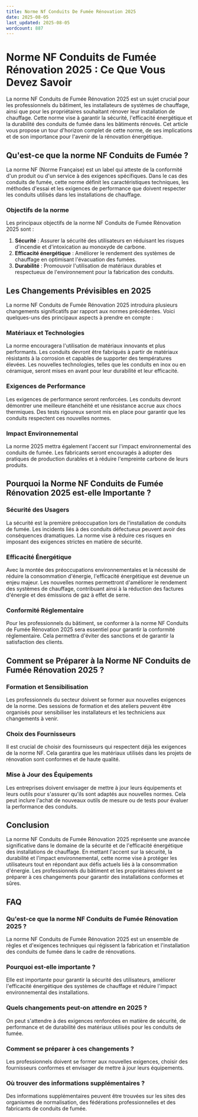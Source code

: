 ```yaml
---
title: Norme Nf Conduits De Fumée Rénovation 2025
date: 2025-08-05
last_updated: 2025-08-05
wordcount: 887
---
```


# Norme NF Conduits de Fumée Rénovation 2025 : Ce Que Vous Devez Savoir

La norme NF Conduits de Fumée Rénovation 2025 est un sujet crucial pour les professionnels du bâtiment, les installateurs de systèmes de chauffage, ainsi que pour les propriétaires souhaitant rénover leur installation de chauffage. Cette norme vise à garantir la sécurité, l'efficacité énergétique et la durabilité des conduits de fumée dans les bâtiments rénovés. Cet article vous propose un tour d'horizon complet de cette norme, de ses implications et de son importance pour l'avenir de la rénovation énergétique.

## Qu'est-ce que la norme NF Conduits de Fumée ?

La norme NF (Norme Française) est un label qui atteste de la conformité d'un produit ou d'un service à des exigences spécifiques. Dans le cas des conduits de fumée, cette norme définit les caractéristiques techniques, les méthodes d'essai et les exigences de performance que doivent respecter les conduits utilisés dans les installations de chauffage.

### Objectifs de la norme

Les principaux objectifs de la norme NF Conduits de Fumée Rénovation 2025 sont :

1. **Sécurité** : Assurer la sécurité des utilisateurs en réduisant les risques d'incendie et d'intoxication au monoxyde de carbone.
2. **Efficacité énergétique** : Améliorer le rendement des systèmes de chauffage en optimisant l'évacuation des fumées.
3. **Durabilité** : Promouvoir l'utilisation de matériaux durables et respectueux de l'environnement pour la fabrication des conduits.

## Les Changements Prévisibles en 2025

La norme NF Conduits de Fumée Rénovation 2025 introduira plusieurs changements significatifs par rapport aux normes précédentes. Voici quelques-uns des principaux aspects à prendre en compte :

### Matériaux et Technologies

La norme encouragera l'utilisation de matériaux innovants et plus performants. Les conduits devront être fabriqués à partir de matériaux résistants à la corrosion et capables de supporter des températures élevées. Les nouvelles technologies, telles que les conduits en inox ou en céramique, seront mises en avant pour leur durabilité et leur efficacité.

### Exigences de Performance

Les exigences de performance seront renforcées. Les conduits devront démontrer une meilleure étanchéité et une résistance accrue aux chocs thermiques. Des tests rigoureux seront mis en place pour garantir que les conduits respectent ces nouvelles normes.

### Impact Environnemental

La norme 2025 mettra également l'accent sur l'impact environnemental des conduits de fumée. Les fabricants seront encouragés à adopter des pratiques de production durables et à réduire l'empreinte carbone de leurs produits.

## Pourquoi la Norme NF Conduits de Fumée Rénovation 2025 est-elle Importante ?

### Sécurité des Usagers

La sécurité est la première préoccupation lors de l'installation de conduits de fumée. Les incidents liés à des conduits défectueux peuvent avoir des conséquences dramatiques. La norme vise à réduire ces risques en imposant des exigences strictes en matière de sécurité.

### Efficacité Énergétique

Avec la montée des préoccupations environnementales et la nécessité de réduire la consommation d'énergie, l'efficacité énergétique est devenue un enjeu majeur. Les nouvelles normes permettront d'améliorer le rendement des systèmes de chauffage, contribuant ainsi à la réduction des factures d'énergie et des émissions de gaz à effet de serre.

### Conformité Réglementaire

Pour les professionnels du bâtiment, se conformer à la norme NF Conduits de Fumée Rénovation 2025 sera essentiel pour garantir la conformité réglementaire. Cela permettra d'éviter des sanctions et de garantir la satisfaction des clients.

## Comment se Préparer à la Norme NF Conduits de Fumée Rénovation 2025 ?

### Formation et Sensibilisation

Les professionnels du secteur doivent se former aux nouvelles exigences de la norme. Des sessions de formation et des ateliers peuvent être organisés pour sensibiliser les installateurs et les techniciens aux changements à venir.

### Choix des Fournisseurs

Il est crucial de choisir des fournisseurs qui respectent déjà les exigences de la norme NF. Cela garantira que les matériaux utilisés dans les projets de rénovation sont conformes et de haute qualité.

### Mise à Jour des Équipements

Les entreprises doivent envisager de mettre à jour leurs équipements et leurs outils pour s'assurer qu'ils sont adaptés aux nouvelles normes. Cela peut inclure l'achat de nouveaux outils de mesure ou de tests pour évaluer la performance des conduits.

## Conclusion

La norme NF Conduits de Fumée Rénovation 2025 représente une avancée significative dans le domaine de la sécurité et de l'efficacité énergétique des installations de chauffage. En mettant l'accent sur la sécurité, la durabilité et l'impact environnemental, cette norme vise à protéger les utilisateurs tout en répondant aux défis actuels liés à la consommation d'énergie. Les professionnels du bâtiment et les propriétaires doivent se préparer à ces changements pour garantir des installations conformes et sûres.

## FAQ

### Qu'est-ce que la norme NF Conduits de Fumée Rénovation 2025 ?

La norme NF Conduits de Fumée Rénovation 2025 est un ensemble de règles et d'exigences techniques qui régissent la fabrication et l'installation des conduits de fumée dans le cadre de rénovations.

### Pourquoi est-elle importante ?

Elle est importante pour garantir la sécurité des utilisateurs, améliorer l'efficacité énergétique des systèmes de chauffage et réduire l'impact environnemental des installations.

### Quels changements peut-on attendre en 2025 ?

On peut s'attendre à des exigences renforcées en matière de sécurité, de performance et de durabilité des matériaux utilisés pour les conduits de fumée.

### Comment se préparer à ces changements ?

Les professionnels doivent se former aux nouvelles exigences, choisir des fournisseurs conformes et envisager de mettre à jour leurs équipements.

### Où trouver des informations supplémentaires ?

Des informations supplémentaires peuvent être trouvées sur les sites des organismes de normalisation, des fédérations professionnelles et des fabricants de conduits de fumée.